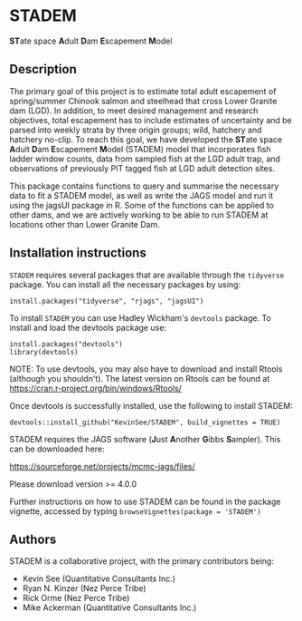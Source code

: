 # STADEM
**ST**ate space **A**dult **D**am **E**scapement **M**odel

## Description

The primary goal of this project is to estimate total adult escapement of spring/summer Chinook salmon and steelhead that cross Lower Granite dam (LGD). In addition, to meet desired management and research objectives, total escapement has to include estimates of uncertainty and be parsed into weekly strata by three origin groups; wild, hatchery and hatchery no-clip. To reach this goal, we have developed the **ST**ate space **A**dult **D**am **E**scapement **M**odel (STADEM) model that incorporates fish ladder window counts, data from sampled fish at the LGD adult trap, and observations of previously PIT tagged fish at LGD adult detection sites.

This package contains functions to query and summarise the necessary data to fit a STADEM model, as well as write the JAGS model and run it using the jagsUI package in R. Some of the functions can be applied to other dams, and we are actively working to be able to run STADEM at locations other than Lower Granite Dam.

## Installation instructions

`STADEM` requires several packages that are available through the `tidyverse` package. You can install all the necessary packages by using:

```{r}
install.packages("tidyverse", "rjags", "jagsUI")
```

To install `STADEM` you can use Hadley Wickham's `devtools` package. To install and load the devtools package use:

```{r}
install.packages("devtools")
library(devtools)
```

NOTE: To use devtools, you may also have to download and install Rtools (although you shouldn't). The latest version on Rtools can be found at https://cran.r-project.org/bin/windows/Rtools/

Once devtools is successfully installed, use the following to install STADEM:

`devtools::install_github("KevinSee/STADEM", build_vignettes = TRUE)`

STADEM requires the JAGS software (**J**ust **A**nother **G**ibbs **S**ampler). This can be downloaded here:

https://sourceforge.net/projects/mcmc-jags/files/

Please download version >= 4.0.0

Further instructions on how to use STADEM can be found in the package vignette, accessed by typing `browseVignettes(package = 'STADEM')`

## Authors

STADEM is a collaborative project, with the primary contributors being:

* Kevin See (Quantitative Consultants Inc.)
* Ryan N. Kinzer (Nez Perce Tribe)
* Rick Orme (Nez Perce Tribe)
* Mike Ackerman (Quantitative Consultants Inc.)

